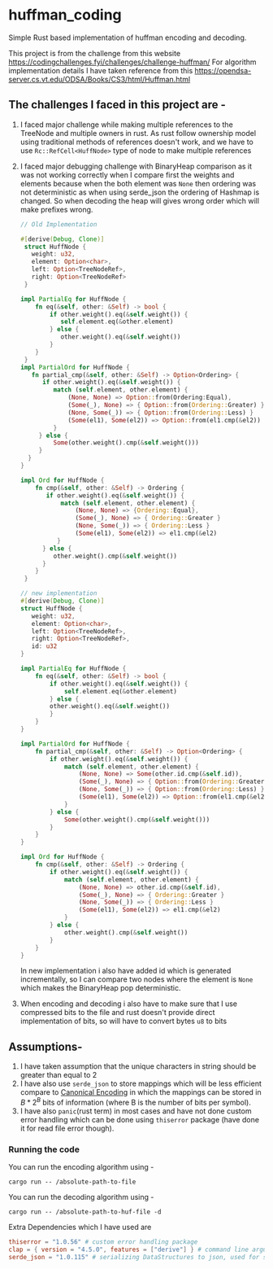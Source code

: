 # huffman_coding
Simple Rust based implementation of huffman encoding and decoding.

This project is from the challenge from this website https://codingchallenges.fyi/challenges/challenge-huffman/
For algorithm implementation details I have taken reference from this https://opendsa-server.cs.vt.edu/ODSA/Books/CS3/html/Huffman.html


## The challenges I faced in this project are - 
1. I faced major challenge while making multiple references to the TreeNode and multiple owners in rust. As rust follow ownership model using traditional methods of references doesn't work, and we have to use `Rc::RefCell<HuffNode>` type of node to make multiple references
2. I faced major debugging challenge with BinaryHeap comparison as it was not working correctly when I compare first the weights and elements because when the both element was `None` then ordering was not deterministic as when using serde_json the ordering of Hashmap is changed. So when decoding the heap will gives wrong order which will make prefixes wrong.
   ```rust
   // Old Implementation
   
   #[derive(Debug, Clone)]
    struct HuffNode {
      weight: u32,
      element: Option<char>,
      left: Option<TreeNodeRef>,
      right: Option<TreeNodeRef>
    }
   
   impl PartialEq for HuffNode {
       fn eq(&self, other: &Self) -> bool {
           if other.weight().eq(&self.weight()) {
              self.element.eq(&other.element)
           } else {
              other.weight().eq(&self.weight())
           }
       }
    }
   impl PartialOrd for HuffNode {
      fn partial_cmp(&self, other: &Self) -> Option<Ordering> {
         if other.weight().eq(&self.weight()) {
            match (self.element, other.element) {
                (None, None) => Option::from(Ordering:Equal),
                (Some(_), None) => { Option::from(Ordering::Greater) }
                (None, Some(_)) => { Option::from(Ordering::Less) }
                (Some(el1), Some(el2)) => Option::from(el1.cmp(&el2))
            }
        } else {
            Some(other.weight().cmp(&self.weight()))
        }
     }
   }
   
   impl Ord for HuffNode {
       fn cmp(&self, other: &Self) -> Ordering {
          if other.weight().eq(&self.weight()) {
              match (self.element, other.element) {
                  (None, None) => {Ordering::Equal},
                  (Some(_), None) => { Ordering::Greater }
                  (None, Some(_)) => { Ordering::Less }
                  (Some(el1), Some(el2)) => el1.cmp(&el2)
             }
         } else {
            other.weight().cmp(&self.weight())
         }
       }
    }
   ```
   
    ```rust
   // new implementation
   #[derive(Debug, Clone)]
    struct HuffNode {
       weight: u32,
       element: Option<char>,
       left: Option<TreeNodeRef>,
       right: Option<TreeNodeRef>,
       id: u32
    }
   
   impl PartialEq for HuffNode {
        fn eq(&self, other: &Self) -> bool {
            if other.weight().eq(&self.weight()) {
                self.element.eq(&other.element)
            } else {
            other.weight().eq(&self.weight())
            }
        }
    }

    impl PartialOrd for HuffNode {
        fn partial_cmp(&self, other: &Self) -> Option<Ordering> {
            if other.weight().eq(&self.weight()) {
                match (self.element, other.element) {
                    (None, None) => Some(other.id.cmp(&self.id)),
                    (Some(_), None) => { Option::from(Ordering::Greater) }
                    (None, Some(_)) => { Option::from(Ordering::Less) }
                    (Some(el1), Some(el2)) => Option::from(el1.cmp(&el2))
                }
            } else {
                Some(other.weight().cmp(&self.weight()))
            }
        }
    }
    
    impl Ord for HuffNode {
        fn cmp(&self, other: &Self) -> Ordering {
            if other.weight().eq(&self.weight()) {
                match (self.element, other.element) {
                    (None, None) => other.id.cmp(&self.id),
                    (Some(_), None) => { Ordering::Greater }
                    (None, Some(_)) => { Ordering::Less }
                    (Some(el1), Some(el2)) => el1.cmp(&el2)
                }
            } else {
                other.weight().cmp(&self.weight())
            }
        }
    }
   ```
   In new implementation i also have added id which is generated incrementally, so I can compare two nodes where the element is `None` which makes the BinaryHeap pop deterministic.
3. When encoding and decoding i also have to make sure that I use compressed bits to the file and rust doesn't provide direct implementation of bits, so will have to convert bytes `u8` to bits

## Assumptions-
1. I have taken assumption that the unique characters in string should be greater than equal to 2
2. I have also use `serde_json` to store mappings which will be less efficient compare to [Canonical Encoding](https://en.wikipedia.org/wiki/Canonical_Huffman_code) in which the mappings can be stored in $B*2^B$ bits of information (where B is the number of bits per symbol).
3. I have also `panic`(rust term) in most cases and have not done custom error handling which can be done using `thiserror` package (have done it for read file error though).

### Running the code
You can run the encoding algorithm using - 
```
cargo run -- /absolute-path-to-file
```

You can run the decoding algorithm using -
```
cargo run -- /absolute-path-to-huf-file -d
```

Extra Dependencies which I have used are  
```toml
thiserror = "1.0.56" # custom error handling package
clap = { version = "4.5.0", features = ["derive"] } # command line argument parser packages
serde_json = "1.0.115" # serializing DataStructures to json, used for serializing hashmap to json
```


